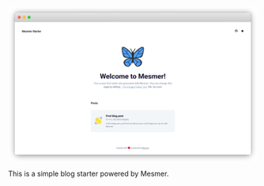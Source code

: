 ![Mesmer Starter][1]

[1]: https://raw.githubusercontent.com/hacksparr0w/mesmer-starter/main/banner.png

This is a simple blog starter powered by Mesmer.
